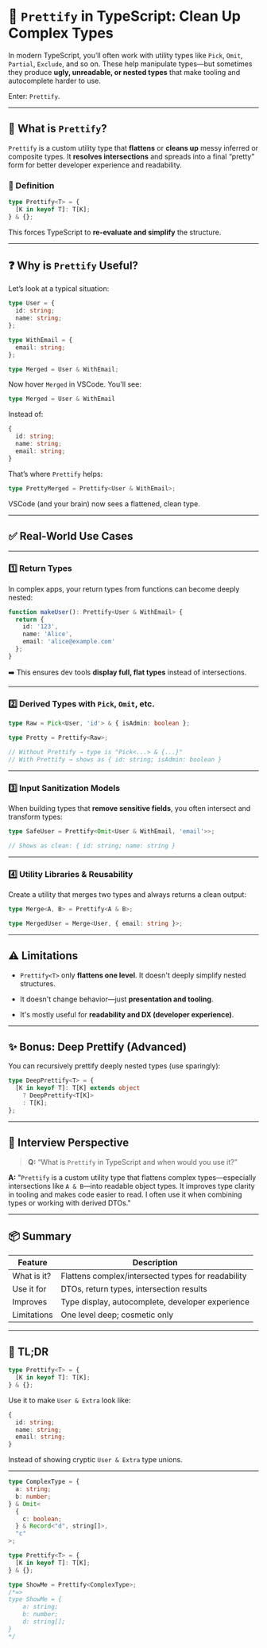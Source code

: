 
# 🎨 `Prettify` in TypeScript: Clean Up Complex Types

In modern TypeScript, you’ll often work with utility types like `Pick`, `Omit`, `Partial`, `Exclude`, and so on. These help manipulate types—but sometimes they produce **ugly, unreadable, or nested types** that make tooling and autocomplete harder to use.

Enter: `Prettify`.

---

## 🧾 What is `Prettify`?

`Prettify` is a custom utility type that **flattens** or **cleans up** messy inferred or composite types. It **resolves intersections** and spreads into a final “pretty” form for better developer experience and readability.

### 🔧 Definition

```ts
type Prettify<T> = {
  [K in keyof T]: T[K];
} & {};
```

This forces TypeScript to **re-evaluate and simplify** the structure.

---

## ❓ Why is `Prettify` Useful?

Let’s look at a typical situation:

```ts
type User = {
  id: string;
  name: string;
};

type WithEmail = {
  email: string;
};

type Merged = User & WithEmail;
```

Now hover `Merged` in VSCode. You'll see:

```ts
type Merged = User & WithEmail
```

Instead of:

```ts
{
  id: string;
  name: string;
  email: string;
}
```

That’s where `Prettify` helps:

```ts
type PrettyMerged = Prettify<User & WithEmail>;
```

VSCode (and your brain) now sees a flattened, clean type.

---

## ✅ Real-World Use Cases

---

### 1️⃣ Return Types

In complex apps, your return types from functions can become deeply nested:

```ts
function makeUser(): Prettify<User & WithEmail> {
  return {
    id: '123',
    name: 'Alice',
    email: 'alice@example.com'
  };
}
```

➡️ This ensures dev tools **display full, flat types** instead of intersections.

---

### 2️⃣ Derived Types with `Pick`, `Omit`, etc.

```ts
type Raw = Pick<User, 'id'> & { isAdmin: boolean };

type Pretty = Prettify<Raw>;

// Without Prettify → type is "Pick<...> & {...}"
// With Prettify → shows as { id: string; isAdmin: boolean }
```

---

### 3️⃣ Input Sanitization Models

When building types that **remove sensitive fields**, you often intersect and transform types:

```ts
type SafeUser = Prettify<Omit<User & WithEmail, 'email'>>;

// Shows as clean: { id: string; name: string }
```

---

### 4️⃣ Utility Libraries & Reusability

Create a utility that merges two types and always returns a clean output:

```ts
type Merge<A, B> = Prettify<A & B>;

type MergedUser = Merge<User, { email: string }>;
```

---

## ⚠️ Limitations

- `Prettify<T>` only **flattens one level**. It doesn't deeply simplify nested structures.
    
- It doesn't change behavior—just **presentation and tooling**.
    
- It's mostly useful for **readability and DX (developer experience)**.
    

---

## ✨ Bonus: Deep Prettify (Advanced)

You can recursively prettify deeply nested types (use sparingly):

```ts
type DeepPrettify<T> = {
  [K in keyof T]: T[K] extends object
    ? DeepPrettify<T[K]>
    : T[K];
};
```

---

## 🤖 Interview Perspective

> **Q:** “What is `Prettify` in TypeScript and when would you use it?”

**A:** "`Prettify` is a custom utility type that flattens complex types—especially intersections like `A & B`—into readable object types. It improves type clarity in tooling and makes code easier to read. I often use it when combining types or working with derived DTOs."

---

## 📦 Summary

|Feature|Description|
|---|---|
|What is it?|Flattens complex/intersected types for readability|
|Use it for|DTOs, return types, intersection results|
|Improves|Type display, autocomplete, developer experience|
|Limitations|One level deep; cosmetic only|

---

## 🧪 TL;DR

```ts
type Prettify<T> = {
  [K in keyof T]: T[K];
} & {};
```

Use it to make `User & Extra` look like:

```ts
{
  id: string;
  name: string;
  email: string;
}
```

Instead of showing cryptic `User & Extra` type unions.

---



```ts
type ComplexType = {
  a: string;
  b: number;
} & Omit<
  {
    c: boolean;
  } & Record<"d", string[]>,
  "c"
>;

type Prettify<T> = {
  [K in keyof T]: T[K];
} & {};

type ShowMe = Prettify<ComplexType>;
/*=>
type ShowMe = {
    a: string;
    b: number;
    d: string[];
}
*/

```


